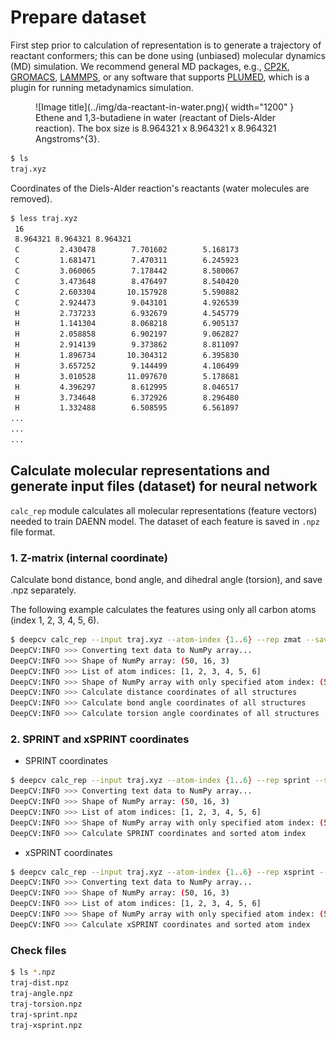 # Prepare dataset

First step prior to calculation of representation is to generate a trajectory of reactant conformers; 
this can be done using (unbiased) molecular dynamics (MD) simulation. 
We recommend general MD packages, e.g., [CP2K](https://www.cp2k.org/), [GROMACS](https://www.gromacs.org/), [LAMMPS](https://www.lammps.org/), or any software that supports [PLUMED](https://www.plumed.org/), which is a plugin for running metadynamics simulation.

<figure markdown>
  ![Image title](../img/da-reactant-in-water.png){ width="1200" }
  <figcaption>Ethene and 1,3-butadiene in water (reactant of Diels-Alder reaction). The box size is 8.964321 x 8.964321 x 8.964321 Angstroms^{3}.</figcaption>
</figure>

```sh
$ ls
traj.xyz
```

Coordinates of the Diels-Alder reaction's reactants (water molecules are removed).
```sh
$ less traj.xyz
 16
 8.964321 8.964321 8.964321
 C         2.430478        7.701602        5.168173
 C         1.681471        7.470311        6.245923
 C         3.060065        7.178442        8.580067
 C         3.473648        8.476497        8.540420
 C         2.603304       10.157928        5.590882
 C         2.924473        9.043101        4.926539
 H         2.737233        6.932679        4.545779
 H         1.141304        8.068218        6.905137
 H         2.058858        6.902197        9.062827
 H         2.914139        9.373862        8.811097
 H         1.896734       10.304312        6.395830
 H         3.657252        9.144499        4.106499
 H         3.010528       11.097670        5.178681
 H         4.396297        8.612995        8.046517
 H         3.734648        6.372926        8.296480
 H         1.332488        6.508595        6.561897
...
...
...
```

## Calculate molecular representations and generate input files (dataset) for neural network

`calc_rep` module calculates all molecular representations (feature vectors) needed to train DAENN model. 
The dataset of each feature is saved in `.npz` file format.

### 1. Z-matrix (internal coordinate)

Calculate bond distance, bond angle, and dihedral angle (torsion), and save .npz separately.

The following example calculates the features using only all carbon atoms (index 1, 2, 3, 4, 5, 6).

```sh
$ deepcv calc_rep --input traj.xyz --atom-index {1..6} --rep zmat --save
DeepCV:INFO >>> Converting text data to NumPy array...
DeepCV:INFO >>> Shape of NumPy array: (50, 16, 3)
DeepCV:INFO >>> List of atom indices: [1, 2, 3, 4, 5, 6]
DeepCV:INFO >>> Shape of NumPy array with only specified atom index: (50, 6, 3)
DeepCV:INFO >>> Calculate distance coordinates of all structures
DeepCV:INFO >>> Calculate bond angle coordinates of all structures
DeepCV:INFO >>> Calculate torsion angle coordinates of all structures
```

### 2. SPRINT and xSPRINT coordinates

- SPRINT coordinates

```sh
$ deepcv calc_rep --input traj.xyz --atom-index {1..6} --rep sprint --save
DeepCV:INFO >>> Converting text data to NumPy array...
DeepCV:INFO >>> Shape of NumPy array: (50, 16, 3)
DeepCV:INFO >>> List of atom indices: [1, 2, 3, 4, 5, 6]
DeepCV:INFO >>> Shape of NumPy array with only specified atom index: (50, 6, 3)
DeepCV:INFO >>> Calculate SPRINT coordinates and sorted atom index
```

- xSPRINT coordinates

```sh
$ deepcv calc_rep --input traj.xyz --atom-index {1..6} --rep xsprint --save
DeepCV:INFO >>> Converting text data to NumPy array...
DeepCV:INFO >>> Shape of NumPy array: (50, 16, 3)
DeepCV:INFO >>> List of atom indices: [1, 2, 3, 4, 5, 6]
DeepCV:INFO >>> Shape of NumPy array with only specified atom index: (50, 6, 3)
DeepCV:INFO >>> Calculate xSPRINT coordinates and sorted atom index
```

### Check files

```sh
$ ls *.npz
traj-dist.npz
traj-angle.npz
traj-torsion.npz
traj-sprint.npz
traj-xsprint.npz
```
